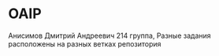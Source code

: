 # OAIP
Анисимов Дмитрий Андреевич 214 группа, 
Разные задания расположены на разных ветках репозитория
